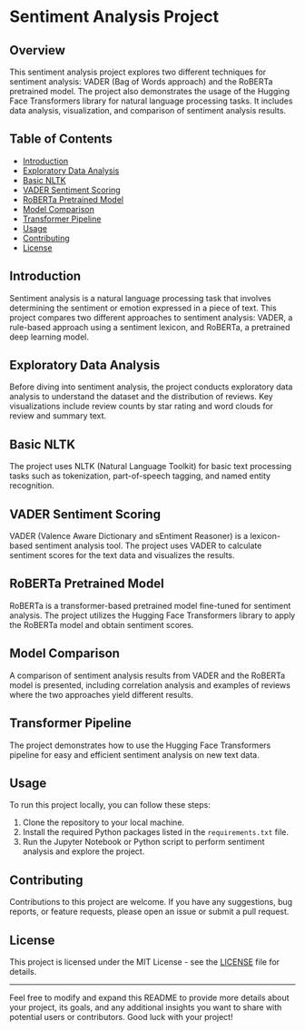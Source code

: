 # Sentiment Analysis Project

## Overview

This sentiment analysis project explores two different techniques for sentiment analysis: VADER (Bag of Words approach) and the RoBERTa pretrained model. The project also demonstrates the usage of the Hugging Face Transformers library for natural language processing tasks. It includes data analysis, visualization, and comparison of sentiment analysis results.

## Table of Contents

- [Introduction](#introduction)
- [Exploratory Data Analysis](#exploratory-data-analysis)
- [Basic NLTK](#basic-nltk)
- [VADER Sentiment Scoring](#vader-sentiment-scoring)
- [RoBERTa Pretrained Model](#roberta-pretrained-model)
- [Model Comparison](#model-comparison)
- [Transformer Pipeline](#transformer-pipeline)
- [Usage](#usage)
- [Contributing](#contributing)
- [License](#license)

## Introduction

Sentiment analysis is a natural language processing task that involves determining the sentiment or emotion expressed in a piece of text. This project compares two different approaches to sentiment analysis: VADER, a rule-based approach using a sentiment lexicon, and RoBERTa, a pretrained deep learning model.

## Exploratory Data Analysis

Before diving into sentiment analysis, the project conducts exploratory data analysis to understand the dataset and the distribution of reviews. Key visualizations include review counts by star rating and word clouds for review and summary text.

## Basic NLTK

The project uses NLTK (Natural Language Toolkit) for basic text processing tasks such as tokenization, part-of-speech tagging, and named entity recognition.

## VADER Sentiment Scoring

VADER (Valence Aware Dictionary and sEntiment Reasoner) is a lexicon-based sentiment analysis tool. The project uses VADER to calculate sentiment scores for the text data and visualizes the results.

## RoBERTa Pretrained Model

RoBERTa is a transformer-based pretrained model fine-tuned for sentiment analysis. The project utilizes the Hugging Face Transformers library to apply the RoBERTa model and obtain sentiment scores.

## Model Comparison

A comparison of sentiment analysis results from VADER and the RoBERTa model is presented, including correlation analysis and examples of reviews where the two approaches yield different results.

## Transformer Pipeline

The project demonstrates how to use the Hugging Face Transformers pipeline for easy and efficient sentiment analysis on new text data.

## Usage

To run this project locally, you can follow these steps:

1. Clone the repository to your local machine.
2. Install the required Python packages listed in the `requirements.txt` file.
3. Run the Jupyter Notebook or Python script to perform sentiment analysis and explore the project.

## Contributing

Contributions to this project are welcome. If you have any suggestions, bug reports, or feature requests, please open an issue or submit a pull request.

## License

This project is licensed under the MIT License - see the [LICENSE](LICENSE) file for details.

---

Feel free to modify and expand this README to provide more details about your project, its goals, and any additional insights you want to share with potential users or contributors. Good luck with your project!
